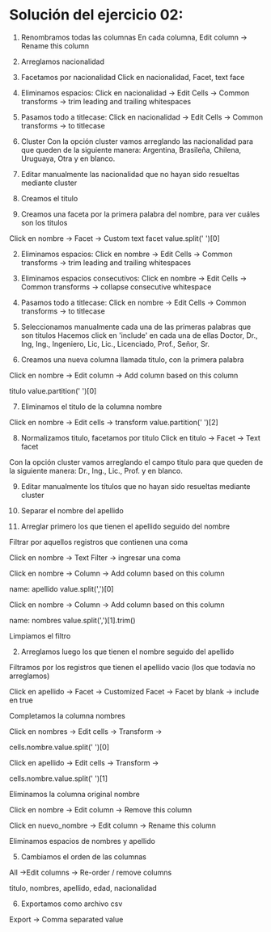 # Solución del ejercicio 02:

1. Renombramos todas las columnas
En cada columna, Edit column -> Rename this column

2. Arreglamos nacionalidad

  1. Facetamos por nacionalidad
  Click en nacionalidad, Facet, text face

  2. Eliminamos espacios:
  Click en nacionalidad -> Edit Cells -> Common transforms -> trim leading and trailing whitespaces

  2. Pasamos todo a titlecase:
  Click en nacionalidad -> Edit Cells -> Common transforms -> to titlecase

  3. Cluster
  Con la opción cluster vamos arreglando las nacionalidad para que queden de la siguiente manera:
  Argentina, Brasileña, Chilena, Uruguaya, Otra y en blanco.

  4. Editar manualmente las nacionalidad que no hayan sido resueltas mediante cluster


3. Creamos el titulo

  1. Creamos una faceta por la primera palabra del nombre, para ver cuáles son los titulos

  Click en nombre -> Facet -> Custom text facet
  value.split(' ')[0]

  2. Eliminamos espacios:
  Click en nombre -> Edit Cells -> Common transforms -> trim leading and trailing whitespaces

  3. Eliminamos espacios consecutivos:
  Click en nombre -> Edit Cells -> Common transforms -> collapse consecutive whitespace

  4. Pasamos todo a titlecase:
  Click en nombre -> Edit Cells -> Common transforms -> to titlecase

  5. Seleccionamos manualmente cada una de las primeras palabras que son titulos
  Hacemos click en 'include' en cada una de ellas
  Doctor, Dr., Ing, Ing., Ingeniero, Lic, Lic., Licenciado, Prof., Señor, Sr.

  6. Creamos una nueva columna llamada titulo, con la primera palabra

  Click en nombre -> Edit column -> Add column based on this column

  titulo
  value.partition(' ')[0]

  7. Eliminamos el titulo de la columna nombre

  Click en nombre -> Edit cells -> transform
  value.partition(' ')[2]

  8. Normalizamos titulo, facetamos por titulo
  Click en titulo -> Facet -> Text facet

  Con la opción cluster vamos arreglando el campo titulo para que queden de la siguiente manera:
  Dr., Ing., Lic., Prof. y en blanco.

  9. Editar manualmente los títulos que no hayan sido resueltas mediante cluster

4. Separar el nombre del apellido

  1. Arreglar primero los que tienen el apellido seguido del nombre

  Filtrar por aquellos registros que contienen una coma

  Click en nombre -> Text Filter -> ingresar una coma

  Click en nombre -> Column -> Add column based on this column

  name: apellido
  value.split(',')[0]

  Click en nombre -> Column -> Add column based on this column

  name: nombres
  value.split(',')[1].trim()

  Limpiamos el filtro

  2. Arreglamos luego los que tienen el nombre seguido del apellido

  Filtramos por los registros que tienen el apellido vacio (los que todavía no arreglamos)

  Click en apellido -> Facet -> Customized Facet -> Facet by blank -> include en true

  Completamos la columna nombres

  Click en nombres -> Edit cells -> Transform ->

  cells.nombre.value.split(' ')[0]

  Click en apellido -> Edit cells -> Transform ->

  cells.nombre.value.split(' ')[1]

  Eliminamos la columna original nombre

  Click en nombre -> Edit column -> Remove this column

  Click en nuevo_nombre -> Edit column -> Rename this column

  Eliminamos espacios de nombres y apellido

5. Cambiamos el orden de las columnas

All ->Edit columns -> Re-order / remove columns

titulo, nombres, apellido, edad, nacionalidad

6. Exportamos como archivo csv

Export -> Comma separated value
